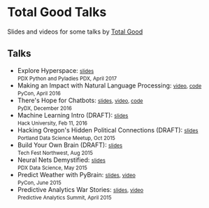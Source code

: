 # Total Good Talks

Slides and videos for some talks by [Total Good](http://totalgood.com)

## Talks
   
<ul>
  <li>
    Explore Hyperspace: <small><a href="http://bit.ly/explorehyperspace">slides</a></small><br>
    <small>PDX Python and Pyladies PDX, April 2017</small>
  </li>
  <li>
    Making an Impact with Natural Language Processing: <small><a href="https://youtu.be/jSdkFSg9oW8">video</a>, <a href="https://github.com/totalgood/twip/tree/master/docs/notebooks">code</a></small><br>
    <small>PyCon, April 2016</small>
  </li>
  <li>
    There's Hope for Chatbots: <small><a href="https://totalgood.github.io/hope/#/">slides</a>, <a href="http://pyvideo.org/pydx-2016/theres-hope-for-chatbots.html">video</a>, <a href="http://github.com/totalgood/hope">code</a></small><br>
    <small>PyDX, December 2016</small>
  </li>
  <li>
    Machine Learning Intro (DRAFT): <small><a href="http://totalgood.github.io/talks/2016-02-11-Hack-University-Machine-Learning-01-Introduction.html">slides</a></small><br>
    <small>Hack University, Feb 11, 2016</small>
  </li>
  <li>
    Hacking Oregon's Hidden Political Connections (DRAFT): <small><a href="http://totalgood.github.io/talks/2015-10-27-Hacking-Oregon-Hidden-Political-Connections.html">slides</a></small><br>
    <small>Portland Data Science Meetup, Oct 2015</small></li>
  </li>
  <li>
    Build Your Own Brain (DRAFT): <small><a href="http://bit.ly/buildbrain">slides</a></small><br>
    <small>Tech Fest Northwest, Aug 2015</small>
  </li>
  <li>
    Neural Nets Demystified: <small><a href="http://bit.ly/neuralnetsdemystified">slides</a></small><br>
    <small>PDX Data Science, May 2015</small>
  </li>
  <li>
    Predict Weather with PyBrain: <small><a href="http://bit.ly/pybrain">slides</a>, <a href="https://youtu.be/9LOGjet1lFk">video</a></small><br>
    <small>PyCon, June 2015</small>
  </li>
  <li>
    Predictive Analytics War Stories: <small><a href="http://bit.ly/datawarstories">slides</a>, <a href="https://youtu.be/8n338W0yvoM">video</a></small><br>
    <small>Predictive Analytics Summit, April 2015</small>
  </li>

</ul>



